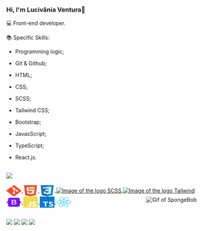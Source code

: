 ### Hi, I'm Lucivânia Ventura🚀

💻 Front-end developer.

📚 Specific Skills:
- Programming logic;
- Git & Github;
- HTML;
- CSS;
- SCSS;
- Tailwind CSS;
- Bootstrap;
- JavasScript;
- TypeScript;
- React.js.
  
  ##
  
<div>
  <a href="https://github.com/lucivania-ventura">
  <img height="180em"  align="center" src="https://github-readme-stats.vercel.app/api/top-langs/?username=lucivania-ventura&layout=compact&langs_count=7&theme=react"/>
</div>

</br>
  
<div style="display: inline_block">
  <img align="center" alt="Image of the logo Git" height="30" width="40" src="https://raw.githubusercontent.com/devicons/devicon/master/icons/git/git-original.svg">
  <img align="center" alt="Image of the logo HTML" height="30" width="40" src="https://raw.githubusercontent.com/devicons/devicon/master/icons/html5/html5-original.svg">
  <img align="center" alt="Image of the logo CSS" height="30" width="40" src="https://raw.githubusercontent.com/devicons/devicon/master/icons/css3/css3-original.svg">
  <img align="center" alt="Image of the logo SCSS" height="30" width="40" src="https://sass-lang.com/assets/img/logos/logo.svg">
  <img align="center" alt="Image of the logo Tailwind" height="30" width="40" src="https://upload.wikimedia.org/wikipedia/commons/thumb/d/d5/Tailwind_CSS_Logo.svg/320px-Tailwind_CSS_Logo.svg.png">
  <img align="center" alt="Image of the logo Bootstrap" height="30" width="40" src="https://raw.githubusercontent.com/devicons/devicon/master/icons/bootstrap/bootstrap-original.svg">
  <img align="center" alt="Image of the logo JavaScript" height="30" width="40" src="https://raw.githubusercontent.com/devicons/devicon/master/icons/javascript/javascript-plain.svg">
  <img align="center" alt="Image of the logo TypeScript" height="30" width="40" src="https://raw.githubusercontent.com/devicons/devicon/master/icons/typescript/typescript-original.svg">
  <img align="center" alt="Image of the logo React" height="30" width="40" src="https://raw.githubusercontent.com/devicons/devicon/master/icons/react/react-original.svg"> 
  <img align="right" alt="Gif of SpongeBob" height="150" style="border-radius:50;" src="https://gifs.eco.br/wp-content/uploads/2022/08/gifs-de-pessoas-no-computador-6.gif">
</div>

  ##
 
<div> 
 <a href="https://www.linkedin.com/in/lucivaniaventuradacosta/"><img src="https://img.shields.io/badge/-LinkedIn-%230077B5?style=for-the-badge&logo=linkedin&logoColor=white"></a> 
 <a href="mailto:lucivania.ventura@gmail.com"><img src="https://img.shields.io/badge/-Gmail-%23333?style=for-the-badge&logo=gmail&logoColor=white"></a>
 <a href="https://discord.gg/Lucivania#7263"><img src="https://img.shields.io/badge/Discord-7289DA?style=for-the-badge&logo=discord&logoColor=white"></a> 
 <a href="https://instagram.com/lucivania_vent"><img src="https://img.shields.io/badge/-Instagram-%23E4405F?style=for-the-badge&logo=instagram&logoColor=white"></a>
</div>

  
